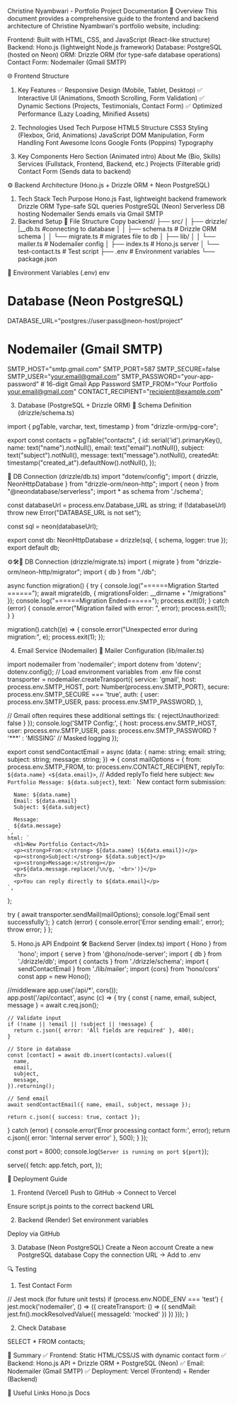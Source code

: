 Christine Nyambwari - Portfolio Project Documentation
📌 Overview
This document provides a comprehensive guide to the frontend and backend architecture of Christine Nyambwari's portfolio website, including:

Frontend: Built with HTML, CSS, and JavaScript (React-like structure)
Backend: Hono.js (lightweight Node.js framework)
Database: PostgreSQL (hosted on Neon)
ORM: Drizzle ORM (for type-safe database operations)
Contact Form: Nodemailer (Gmail SMTP)

🌐 Frontend Structure
1. Key Features
✅ Responsive Design (Mobile, Tablet, Desktop)
✅ Interactive UI (Animations, Smooth Scrolling, Form Validation)
✅ Dynamic Sections (Projects, Testimonials, Contact Form)
✅ Optimized Performance (Lazy Loading, Minified Assets)

2. Technologies Used
Tech	Purpose
HTML5	Structure
CSS3	Styling (Flexbox, Grid, Animations)
JavaScript	DOM Manipulation, Form Handling
Font Awesome	Icons
Google Fonts (Poppins)	Typography


3. Key Components
Hero Section (Animated intro)
About Me (Bio, Skills)
Services (Fullstack, Frontend, Backend, etc.)
Projects (Filterable grid)
Contact Form (Sends data to backend)

⚙️ Backend Architecture (Hono.js + Drizzle ORM + Neon PostgreSQL)
1. Tech Stack
Tech	Purpose
Hono.js	Fast, lightweight backend framework
Drizzle ORM	Type-safe SQL queries
PostgreSQL (Neon)	Serverless DB hosting
Nodemailer	Sends emails via Gmail SMTP
2. Backend Setup
📂 File Structure
Copy
backend/
├── src/
│   ├── drizzle/
        |__db.ts            #connecting to database
│   │   ├── schema.ts       # Drizzle ORM schema
│   │   └── migrate.ts        # migrates file to db
│   ├── lib/
│   │   └── mailer.ts       # Nodemailer config
│   ├── index.ts            # Hono.js server
│   └── test-contact.ts     # Test script
├── .env                    # Environment variables
└── package.json


🔑 Environment Variables (.env)
env
# Database (Neon PostgreSQL)
DATABASE_URL="postgres://user:pass@neon-host/project"

# Nodemailer (Gmail SMTP)
SMTP_HOST="smtp.gmail.com"
SMTP_PORT=587
SMTP_SECURE=false
SMTP_USER="your.email@gmail.com"
SMTP_PASSWORD="your-app-password"  # 16-digit Gmail App Password
SMTP_FROM="Your Portfolio <your.email@gmail.com>"
CONTACT_RECIPIENT="recipient@example.com"

3. Database (PostgreSQL + Drizzle ORM)
📜 Schema Definition (drizzle/schema.ts)


import { pgTable, varchar, text, timestamp } from "drizzle-orm/pg-core";

export const contacts = pgTable("contacts", {
  id: serial('id').primaryKey(),
  name: text("name").notNull(),
  email: text("email").notNull(),
  subject: text("subject").notNull(),
  message: text("message").notNull(),
  createdAt: timestamp("created_at").defaultNow().notNull(),
});

🔌 DB Connection (drizzle/db.ts)
import "dotenv/config";
import { drizzle, NeonHttpDatabase } from "drizzle-orm/neon-http";
import { neon } from "@neondatabase/serverless";
import * as schema from './schema';


const databaseUrl = process.env.Database_URL as string;
if (!databaseUrl) throw new Error("DATABASE_URL is not set");

const sql = neon(databaseUrl);

export const db: NeonHttpDatabase<typeof schema> = drizzle(sql, { schema, logger: true });
export default db;


⚙🛠🔀 DB Connection (drizzle/migrate.ts)
import { migrate } from "drizzle-orm/neon-http/migrator";
import { db } from "./db";

async function migration() {
  try {
    console.log("======Migration Started ======");
    await migrate(db, {
      migrationsFolder: __dirname + "/migrations"
    });
    console.log("======Migration Ended======");
    process.exit(0);
  } catch (error) {
    console.error("Migration failed with error: ", error);
    process.exit(1);
  }
}

migration().catch((e) => {
  console.error("Unexpected error during migration:", e);
  process.exit(1);
});


4. Email Service (Nodemailer)
📧 Mailer Configuration (lib/mailer.ts)

import nodemailer from 'nodemailer';
import dotenv from 'dotenv';
dotenv.config(); // Load environment variables from .env file
const transporter = nodemailer.createTransport({
  service: 'gmail',
  host: process.env.SMTP_HOST,
  port: Number(process.env.SMTP_PORT),
  secure: process.env.SMTP_SECURE === 'true',
  auth: {
    user: process.env.SMTP_USER,
    pass: process.env.SMTP_PASSWORD,
  },
  
  // Gmail often requires these additional settings
  tls: {
    rejectUnauthorized: false
  }
});
console.log('SMTP Config:', {
  host: process.env.SMTP_HOST,
  user: process.env.SMTP_USER,
  pass: process.env.SMTP_PASSWORD ? '***' : 'MISSING' // Masked logging
});

export const sendContactEmail = async (data: {
  name: string;
  email: string;
  subject: string;
  message: string;
}) => {
  const mailOptions = {
    from: process.env.SMTP_FROM,
    to: process.env.CONTACT_RECIPIENT,
    replyTo: `${data.name} <${data.email}>`,  // Added replyTo field here
    subject: `New Portfolio Message: ${data.subject}`,
    text: `
      New contact form submission:
      
      Name: ${data.name}
      Email: ${data.email}
      Subject: ${data.subject}
      
      Message:
      ${data.message}
    `,
    html: `
      <h1>New Portfolio Contact</h1>
      <p><strong>From:</strong> ${data.name} (${data.email})</p>
      <p><strong>Subject:</strong> ${data.subject}</p>
      <p><strong>Message:</strong></p>
      <p>${data.message.replace(/\n/g, '<br>')}</p>
      <hr>
      <p>You can reply directly to ${data.email}</p>
    `,
  };

  try {
    await transporter.sendMail(mailOptions);
    console.log('Email sent successfully');
  } catch (error) {
    console.error('Error sending email:', error);
    throw error;
  }
};

5. Hono.js API Endpoint
🛠️ Backend Server (index.ts)
import { Hono } from 'hono';
import { serve } from '@hono/node-server';
import { db } from './drizzle/db';
import { contacts } from './drizzle/schema';
import { sendContactEmail } from './lib/mailer';
import {cors} from 'hono/cors'
const app = new Hono();


//middleware
app.use('/api/*', cors());  
app.post('/api/contact', async (c) => {
  try {
    const { name, email, subject, message } = await c.req.json();

    // Validate input
    if (!name || !email || !subject || !message) {
      return c.json({ error: 'All fields are required' }, 400);
    }

    // Store in database
    const [contact] = await db.insert(contacts).values({
      name,
      email,
      subject,
      message,
    }).returning();

    // Send email
    await sendContactEmail({ name, email, subject, message });

    return c.json({ success: true, contact });
  } catch (error) {
    console.error('Error processing contact form:', error);
    return c.json({ error: 'Internal server error' }, 500);
  }
});

const port = 8000;
console.log(`Server is running on port ${port}`);

serve({
  fetch: app.fetch,
  port,
});


🚀 Deployment Guide
1. Frontend (Vercel)
Push to GitHub → Connect to Vercel

Ensure script.js points to the correct backend URL

2. Backend (Render)
Set environment variables

Deploy via GitHub

3. Database (Neon PostgreSQL)
Create a Neon account
Create a new PostgreSQL database
Copy the connection URL → Add to .env

🔍 Testing
1. Test Contact Form

// Jest mock (for future unit tests)
if (process.env.NODE_ENV === 'test') {
  jest.mock('nodemailer', () => ({
    createTransport: () => ({
      sendMail: jest.fn().mockResolvedValue({ messageId: 'mocked' })
    })
  }));
}

2. Check Database

SELECT * FROM contacts;


📌 Summary
✅ Frontend: Static HTML/CSS/JS with dynamic contact form
✅ Backend: Hono.js API + Drizzle ORM + PostgreSQL (Neon)
✅ Email: Nodemailer (Gmail SMTP)
✅ Deployment: Vercel (Frontend) + Render (Backend)

🔗 Useful Links
Hono.js Docs



